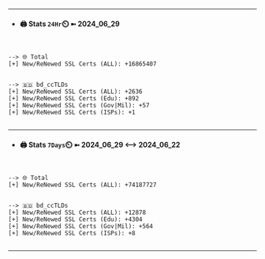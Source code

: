 

---
- #### 🖨️ **Stats** `24Hr`⏲️ ➼ 2024_06_29
```console


--> 🌐 Total
[+] New/ReNewed SSL Certs (ALL): +16865407


--> 🇧🇩 bd_ccTLDs
[+] New/ReNewed SSL Certs (ALL): +2636
[+] New/ReNewed SSL Certs (Edu): +892
[+] New/ReNewed SSL Certs (Gov|Mil): +57
[+] New/ReNewed SSL Certs (ISPs): +1


```

---
- #### 🖨️ **Stats** `7Days`⏲️ ➼ 2024_06_29 <--> 2024_06_22
```console


--> 🌐 Total
[+] New/ReNewed SSL Certs (ALL): +74187727


--> 🇧🇩 bd_ccTLDs
[+] New/ReNewed SSL Certs (ALL): +12878
[+] New/ReNewed SSL Certs (Edu): +4304
[+] New/ReNewed SSL Certs (Gov|Mil): +564
[+] New/ReNewed SSL Certs (ISPs): +8


```

---

